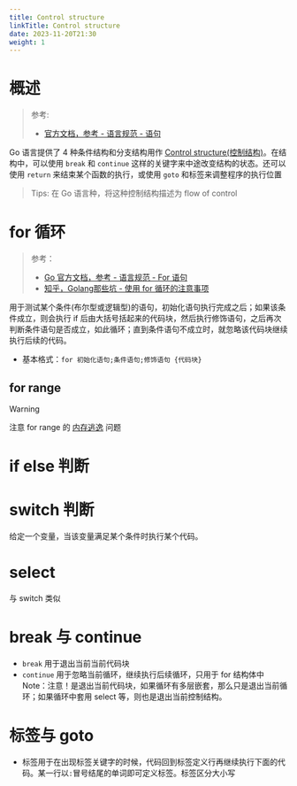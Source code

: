 ```yaml
---
title: Control structure
linkTitle: Control structure
date: 2023-11-20T21:30
weight: 1
---
```


# 概述

> 参考:
>
> -  [官方文档，参考 - 语言规范 - 语句](https://go.dev/ref/spec#Statements)

Go 语言提供了 4 种条件结构和分支结构用作 [Control structure(控制结构)](/docs/2.编程/计算机科学/Control%20structure.md)。在结构中，可以使用 `break` 和 `continue` 这样的关键字来中途改变结构的状态。还可以使用 `return` 来结束某个函数的执行，或使用 `goto` 和标签来调整程序的执行位置

> Tips: 在 Go 语言种，将这种控制结构描述为 flow of control

# for 循环

> 参考：
>
> - [Go 官方文档，参考 - 语言规范 - For 语句](https://go.dev/ref/spec#For_statements)
> - [知乎，Golang那些坑 - 使用 for 循环的注意事项](https://juejin.cn/post/7153633858309586975)

用于测试某个条件(布尔型或逻辑型)的语句，初始化语句执行完成之后；如果该条件成立，则会执行 if 后由大括号括起来的代码块，然后执行修饰语句，之后再次判断条件语句是否成立，如此循环；直到条件语句不成立时，就忽略该代码块继续执行后续的代码。

- 基本格式：`for 初始化语句;条件语句;修饰语句 {代码块}`

## for range

> [!Warning]
> 注意 for range 的 [内存逃逸](/docs/2.编程/高级编程语言/Go/Go%20常见问题/内存逃逸.md) 问题

# if else 判断

# switch 判断

给定一个变量，当该变量满足某个条件时执行某个代码。

# select

与 switch 类似

# break 与 continue

- `break` 用于退出当前当前代码块
- `continue` 用于忽略当前循环，继续执行后续循环，只用于 for 结构体中 Note：注意！是退出当前代码块，如果循环有多层嵌套，那么只是退出当前循环；如果循环中套用 select 等，则也是退出当前控制结构。

# 标签与 goto

- 标签用于在出现标签关键字的时候，代码回到标签定义行再继续执行下面的代码。某一行以`:`冒号结尾的单词即可定义标签。标签区分大小写

